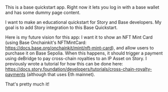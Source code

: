 This is a base quickstart app. Right now it lets you log in with a base wallet and has some dummy page content.

I want to make an educational quickstart for Story and Base developers. My goal is to add Story integration to this Base Quickstart.

Here is my future vision for this app: I want it to show an NFT Mint Card (using Base Onchainkit's NFTMintCard: https://docs.base.org/onchainkit/mint/nft-mint-card), and allow users to purchase it on Base Sepolia. When this happens, it should trigger a payment using deBridge to pay cross-chain royalties to an IP Asset on Story. I previously wrote a tutorial for how this can be done here: https://docs.story.foundation/developers/tutorials/cross-chain-royalty-payments (although that uses Eth mainnet).

That's pretty much it!
